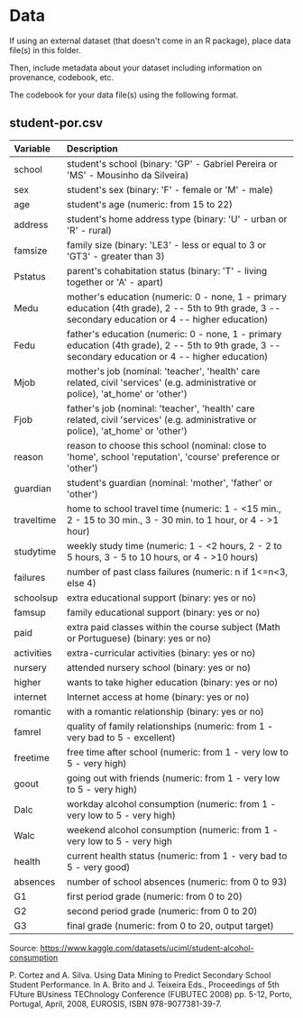 # Data

If using an external dataset (that doesn't come in an R package), place data file(s) in this folder.

Then, include metadata about your dataset including information on provenance, codebook, etc.

The codebook for your data file(s) using the following format.

## student-por.csv

| Variable   | Description                                                                                                                                         |
|:--------------------|:--------------------------------------------------|
| school     | student's school (binary: 'GP' - Gabriel Pereira or 'MS' - Mousinho da Silveira)                                                                    |
| sex        | student's sex (binary: 'F' - female or 'M' - male)                                                                                                  |
| age        | student's age (numeric: from 15 to 22)                                                                                                              |
| address    | student's home address type (binary: 'U' - urban or 'R' - rural)                                                                                    |
| famsize    | family size (binary: 'LE3' - less or equal to 3 or 'GT3' - greater than 3)                                                                          |
| Pstatus    | parent's cohabitation status (binary: 'T' - living together or 'A' - apart)                                                                         |
| Medu       | mother's education (numeric: 0 - none, 1 - primary education (4th grade), 2 -- 5th to 9th grade, 3 -- secondary education or 4 -- higher education) |
| Fedu       | father's education (numeric: 0 - none, 1 - primary education (4th grade), 2 -- 5th to 9th grade, 3 -- secondary education or 4 -- higher education) |
| Mjob       | mother's job (nominal: 'teacher', 'health' care related, civil 'services' (e.g. administrative or police), 'at_home' or 'other')                    |
| Fjob       | father's job (nominal: 'teacher', 'health' care related, civil 'services' (e.g. administrative or police), 'at_home' or 'other')                    |
| reason     | reason to choose this school (nominal: close to 'home', school 'reputation', 'course' preference or 'other')                                        |
| guardian   | student's guardian (nominal: 'mother', 'father' or 'other')                                                                                         |
| traveltime | home to school travel time (numeric: 1 - \<15 min., 2 - 15 to 30 min., 3 - 30 min. to 1 hour, or 4 - \>1 hour)                                      |
| studytime  | weekly study time (numeric: 1 - \<2 hours, 2 - 2 to 5 hours, 3 - 5 to 10 hours, or 4 - \>10 hours)                                                  |
| failures   | number of past class failures (numeric: n if 1\<=n\<3, else 4)                                                                                      |
| schoolsup  | extra educational support (binary: yes or no)                                                                                                       |
| famsup     | family educational support (binary: yes or no)                                                                                                      |
| paid       | extra paid classes within the course subject (Math or Portuguese) (binary: yes or no)                                                               |
| activities | extra-curricular activities (binary: yes or no)                                                                                                     |
| nursery    | attended nursery school (binary: yes or no)                                                                                                         |
| higher     | wants to take higher education (binary: yes or no)                                                                                                  |
| internet   | Internet access at home (binary: yes or no)                                                                                                         |
| romantic   | with a romantic relationship (binary: yes or no)                                                                                                    |
| famrel     | quality of family relationships (numeric: from 1 - very bad to 5 - excellent)                                                                       |
| freetime   | free time after school (numeric: from 1 - very low to 5 - very high)                                                                                |
| goout      | going out with friends (numeric: from 1 - very low to 5 - very high)                                                                                |
| Dalc       | workday alcohol consumption (numeric: from 1 - very low to 5 - very high)                                                                           |
| Walc       | weekend alcohol consumption (numeric: from 1 - very low to 5 - very high                                                                            |
| health     | current health status (numeric: from 1 - very bad to 5 - very good)                                                                                 |
| absences   | number of school absences (numeric: from 0 to 93)                                                                                                   |
| G1         | first period grade (numeric: from 0 to 20)                                                                                                          |
| G2         | second period grade (numeric: from 0 to 20)                                                                                                         |
| G3         | final grade (numeric: from 0 to 20, output target)                                                                                                  |

Source: <https://www.kaggle.com/datasets/uciml/student-alcohol-consumption>

P. Cortez and A. Silva. Using Data Mining to Predict Secondary School Student Performance. In A. Brito and J. Teixeira Eds., Proceedings of 5th FUture BUsiness TEChnology Conference (FUBUTEC 2008) pp. 5-12, Porto, Portugal, April, 2008, EUROSIS, ISBN 978-9077381-39-7.
